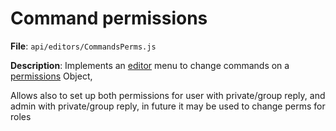 # Command permissions

**File**: `api/editors/CommandsPerms.js`

**Description**: Implements an [editor](../documentation/editors.md) menu to change commands on a [permissions](../documentation/GHBot.md/#lghperms-object) Object,

Allows also to set up both permissions for user with private/group reply, and admin with private/group reply, in future it may be used to change perms for roles 